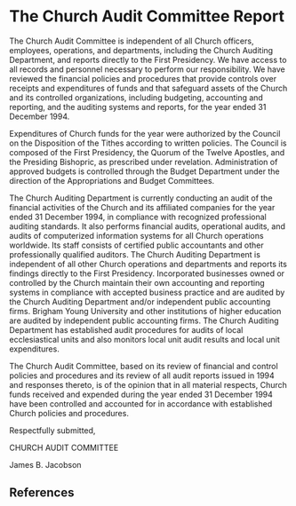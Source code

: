 # The Church Audit Committee Report

The Church Audit Committee is independent of all Church officers, employees,
operations, and departments, including the Church Auditing Department, and
reports directly to the First Presidency. We have access to all records and
personnel necessary to perform our responsibility. We have reviewed the
financial policies and procedures that provide controls over receipts and
expenditures of funds and that safeguard assets of the Church and its
controlled organizations, including budgeting, accounting and reporting, and
the auditing systems and reports, for the year ended 31 December 1994.

Expenditures of Church funds for the year were authorized by the Council on
the Disposition of the Tithes according to written policies. The Council is
composed of the First Presidency, the Quorum of the Twelve Apostles, and the
Presiding Bishopric, as prescribed under revelation. Administration of
approved budgets is controlled through the Budget Department under the
direction of the Appropriations and Budget Committees.

The Church Auditing Department is currently conducting an audit of the
financial activities of the Church and its affiliated companies for the year
ended 31 December 1994, in compliance with recognized professional auditing
standards. It also performs financial audits, operational audits, and audits
of computerized information systems for all Church operations worldwide. Its
staff consists of certified public accountants and other professionally
qualified auditors. The Church Auditing Department is independent of all other
Church operations and departments and reports its findings directly to the
First Presidency. Incorporated businesses owned or controlled by the Church
maintain their own accounting and reporting systems in compliance with
accepted business practice and are audited by the Church Auditing Department
and/or independent public accounting firms. Brigham Young University and other
institutions of higher education are audited by independent public accounting
firms. The Church Auditing Department has established audit procedures for
audits of local ecclesiastical units and also monitors local unit audit
results and local unit expenditures.

The Church Audit Committee, based on its review of financial and control
policies and procedures and its review of all audit reports issued in 1994 and
responses thereto, is of the opinion that in all material respects, Church
funds received and expended during the year ended 31 December 1994 have been
controlled and accounted for in accordance with established Church policies
and procedures.

Respectfully submitted,

CHURCH AUDIT COMMITTEE

James B. Jacobson

## References


